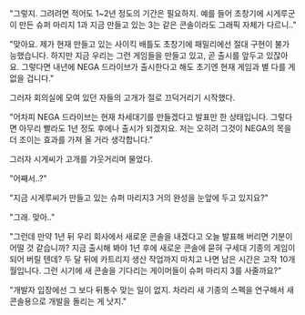 "그렇지. 그려려면 적어도 1~2년 정도의 기간은 필요하지. 예를 들어 초창기에 시게루군이 만든 슈퍼 마리지 1과 지금 만들고 있는 3는 같은 콘솔이라도 그래픽 자체가 다르니.."

"맞아요. 제가 현재 만들고 있는 사이킥 배틀도 초창기에 패밀리에선 절대 구현이 불가능했습니다. 하지만 지금 우리는 그런 게임들을 만들고 있고, 곧 출시를 앞두고 있잖아요. 그렇다면 내년에 NEGA 드라이브가 출시한다고 해도 초기엔 현재 게임과 별 다를 게 없을 겁니다."

그러자 회의실에 모여 있던 자들의 고개가 절로 끄덕거리기 시작했다. 

"어차피 NEGA 드라이브는 현재 차세대기를 만들겠다고 발표만 한 상태입니다. 그렇다면 아무리 빨라도 1년 정도 후에나 출시가 되겠지요. 저는 오히려 그것이 NEGA의 목을 더 조이는 효과를 가져 올 거라 생각합니다."

그러자 시게씨가 고개를 갸웃거리며 물었다.

"어째서..?"

"지금 시게루씨가 만들고 있는 슈퍼 마리지3 거의 완성을 눈앞에 두고 있지요?"

"그래. 맞아.."

"그런데 만약 1년 뒤 우리 회사에서 새로운 콘솔을 내겠다고 오늘 발표해 버리면 기분이 어떨 것 같습니까? 지금 출시해 봐야 1년 후에 새로운 콘솔에 묻혀 구세대 기종의 게임이 되어 버릴 텐데? 두 달 뒤에 카트리지 생산 작업까지 마치고 나면 남은 시간은 고작 10개월입니다. 그런 시기에 새 콘솔을 기다리는 게이머들이 슈퍼 마리지 3를 사줄까요?"

"개발자 입장에선 그 보다 뒤통수 맞는 일이 없지. 차라리 새 기종의 스펙을 연구해서 새 콘솔용으로 개발을 돌리는 게 낫지."